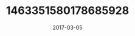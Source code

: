 ---
title: "1463351580178685928"
cover: "2017-03-05 09.05.23 1463351580178685928_46248401"
photo: "2017-03-05 09.05.23 1463351580178685928_46248401"
date: "2017-03-05"
type: "photo"
---